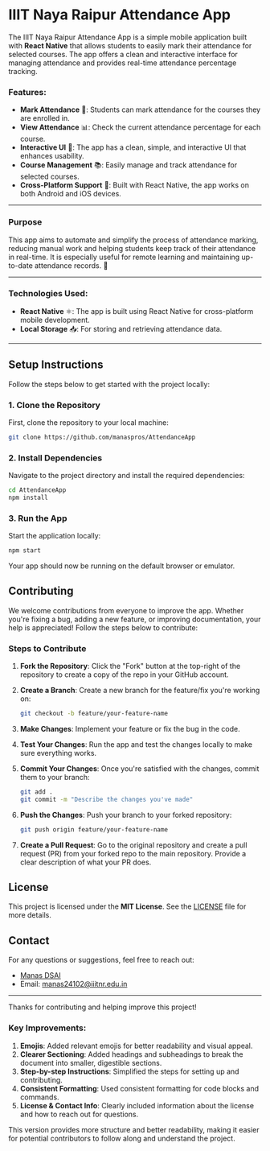 
# IIIT Naya Raipur Attendance App

The IIIT Naya Raipur Attendance App is a simple mobile application built with **React Native** that allows students to easily mark their attendance for selected courses. The app offers a clean and interactive interface for managing attendance and provides real-time attendance percentage tracking.

### Features:
- **Mark Attendance** 📝: Students can mark attendance for the courses they are enrolled in.
- **View Attendance** 📊: Check the current attendance percentage for each course.
- **Interactive UI** 🎨: The app has a clean, simple, and interactive UI that enhances usability.
- **Course Management** 📚: Easily manage and track attendance for selected courses.
- **Cross-Platform Support** 📱: Built with React Native, the app works on both Android and iOS devices.

--- 

### Purpose
This app aims to automate and simplify the process of attendance marking, reducing manual work and helping students keep track of their attendance in real-time. It is especially useful for remote learning and maintaining up-to-date attendance records. 🚀

---

### Technologies Used:
- **React Native** ⚛️: The app is built using React Native for cross-platform mobile development.
- **Local Storage** 📥: For storing and retrieving attendance data.

---

## Setup Instructions

Follow the steps below to get started with the project locally:

### 1. Clone the Repository

First, clone the repository to your local machine:

```bash
git clone https://github.com/manaspros/AttendanceApp
```

### 2. Install Dependencies

Navigate to the project directory and install the required dependencies:

```bash
cd AttendanceApp
npm install
```

### 3. Run the App

Start the application locally:

```bash
npm start
```

Your app should now be running on the default browser or emulator.

## Contributing

We welcome contributions from everyone to improve the app. Whether you're fixing a bug, adding a new feature, or improving documentation, your help is appreciated! Follow the steps below to contribute:

### Steps to Contribute

1. **Fork the Repository**: Click the "Fork" button at the top-right of the repository to create a copy of the repo in your GitHub account.
2. **Create a Branch**: Create a new branch for the feature/fix you're working on:
   
   ```bash
   git checkout -b feature/your-feature-name
   ```
   
3. **Make Changes**: Implement your feature or fix the bug in the code.
4. **Test Your Changes**: Run the app and test the changes locally to make sure everything works.
5. **Commit Your Changes**: Once you're satisfied with the changes, commit them to your branch:

   ```bash
   git add .
   git commit -m "Describe the changes you've made"
   ```

6. **Push the Changes**: Push your branch to your forked repository:

   ```bash
   git push origin feature/your-feature-name
   ```

7. **Create a Pull Request**: Go to the original repository and create a pull request (PR) from your forked repo to the main repository. Provide a clear description of what your PR does.

## License

This project is licensed under the **MIT License**. See the [LICENSE](LICENSE) file for more details.

## Contact

For any questions or suggestions, feel free to reach out:

- [Manas DSAI](https://github.com/manaspros)
- Email: manas24102@iiitnr.edu.in

---

Thanks for contributing and helping improve this project!

### Key Improvements:
1. **Emojis**: Added relevant emojis for better readability and visual appeal.
2. **Clearer Sectioning**: Added headings and subheadings to break the document into smaller, digestible sections.
3. **Step-by-step Instructions**: Simplified the steps for setting up and contributing.
4. **Consistent Formatting**: Used consistent formatting for code blocks and commands.
5. **License & Contact Info**: Clearly included information about the license and how to reach out for questions.

This version provides more structure and better readability, making it easier for potential contributors to follow along and understand the project.
